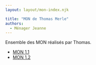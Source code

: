 ```yaml
---
layout: layout/mon-index.njk

title: "MON de Thomas Merle"
authors:
  - Ménager Jeanne
---
```


Ensemble des MON réalisés par Thomas.

- [MON 1.1](./temps-1.1)
- [MON 1.2](./temps-1.2)
